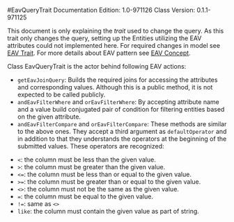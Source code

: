 #EavQueryTrait
Documentation Edition: 1.0-971126
Class Version: 0.1.1-971125

This document is only explaining the _trait_ used to change the query.
As this trait only changes the query, setting up the Entities utilizing the EAV attributes 
could not implemented here. 
For required changes in model see [EAV Trait](behaviors-eav-behavior.md).
For more details about EAV pattern see [EAV Concept](concept-eav.md).

Class EavQueryTrait is the actor behind following EAV actions:
+ `getEavJoinQuery`: Builds the required joins for accessing the attributes and corresponding values.
Although this is a public method, it is not expected to be called publicly.
+ `andEavFilterWhere` and `orEavFilterWhere`: By accepting attribute name and a value build conjugated pair of condition for filtering entities based on the given attribute.
+ `andEavFilterCompare` and `orEavFilterCompare`: These methods are similar to the above ones. They accept a third argument as `defaultOperator` and in addition to that they understands the operators at the beginning of the submitted values. These operators are recognized:
- `<`: the column must be less than the given value.
- `>`: the column must be greater than the given value.
- `<=`: the column must be less than or equal to the given value.
- `>=`: the column must be greater than or equal to the given value.
- `<>`: the column must not be the same as the given value.
- `=`: the column must be equal to the given value.
- `!=`: same as `<>`
- `like`: the column must contain the given value as part of string. 
